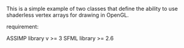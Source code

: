This is a simple example of two classes that define the ability to use shaderless vertex arrays for drawing in OpenGL.</b>

requirement:</b>

ASSIMP library v >= 3</b>
SFML library >= 2.6</b>

